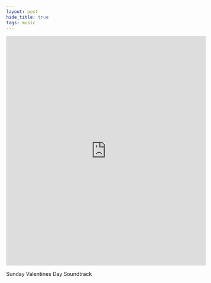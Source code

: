 ```yaml
---
layout: post
hide_title: true
tags: music
---
```

<iframe class="spotify_audio_player" src="https://embed.spotify.com/?uri=spotify%3Atrack%3A6fTdcGsjxlAD9PSkoPaLMX&amp;view=coverart" frameborder="0" allowtransparency="true" width="540" height="620"></iframe>  

Sunday Valentines Day Soundtrack
